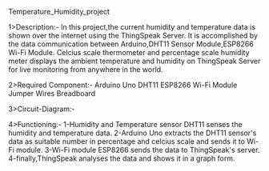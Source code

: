 Temperature_Humidity_project

1>Description:-
In this project,the current humidity and temperature data is shown over the internet using the ThingSpeak Server.
It is accomplished by the data communication between Arduino,DHT11 Sensor Module,ESP8266 Wi-Fi Module.
Celcius scale thermometer and percentage scale humidity meter displays the ambient temperature and humidity
on ThingSpeak Server for live monitoring from anywhere in the world.

2>Required Component:-
Arduino Uno
DHT11
ESP8266 Wi-Fi Module
Jumper Wires
Breadboard

3>Circuit-Diagram:-







4>Functioning:-
1-Humidity and Temperature sensor DHT11 senses the humidity and temperature data.
2-Arduino Uno extracts the DHT11 sensor's data as suitable number in percentage and celcius scale
and sends it to Wi-Fi module.
3-Wi-Fi module ESP8266 sends the data to ThingSpeak's server.
4-finally,ThingSpeak analyses the data and shows it in a graph form.






